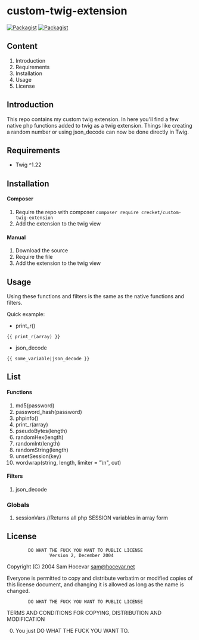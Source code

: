 # custom-twig-extension

[![Packagist](https://img.shields.io/packagist/v/crecket/custom-twig-extension.svg)](https://packagist.org/packages/crecket/custom-twig-extension)
[![Packagist](https://img.shields.io/packagist/l/crecket/custom-twig-extension.svg)](https://packagist.org/packages/crecket/custom-twig-extension)

## Content
1. Introduction
2. Requirements
3. Installation
4. Usage
5. License

## Introduction
This repo contains my custom twig extension. In here you'll find a few native php functions added to twig as a twig extension.
Things like creating a random number or using json_decode can now be done directly in Twig.

## Requirements
- Twig ^1.22

## Installation
#### Composer
1. Require the repo with composer
```composer require crecket/custom-twig-extension```
2. Add the extension to the twig view 

#### Manual
1. Download the source
2. Require the file
3. Add the extension to the twig view

## Usage
Using these functions and filters is the same as the native functions and filters.

Quick example:
- print_r()
```
{{ print_r(array) }}
``` 
- json_decode
```
{{ some_variable|json_decode }}
```

## List

#### Functions
1. md5(password)
2. password_hash(password)
3. phpinfo()
4. print_r(array)
5. pseudoBytes(length)
6. randomHex(length)
7. randomInt(length)
8. randomString(length)
9. unsetSession(key)
10. wordwrap(string, length, limiter = "\n", cut)

#### Filters
1. json_decode  

### Globals
1. sessionVars   //Returns all php SESSION variables in array form

## License
            DO WHAT THE FUCK YOU WANT TO PUBLIC LICENSE
                    Version 2, December 2004

 Copyright (C) 2004 Sam Hocevar <sam@hocevar.net>

 Everyone is permitted to copy and distribute verbatim or modified
 copies of this license document, and changing it is allowed as long
 as the name is changed.

            DO WHAT THE FUCK YOU WANT TO PUBLIC LICENSE
   TERMS AND CONDITIONS FOR COPYING, DISTRIBUTION AND MODIFICATION

  0. You just DO WHAT THE FUCK YOU WANT TO.


